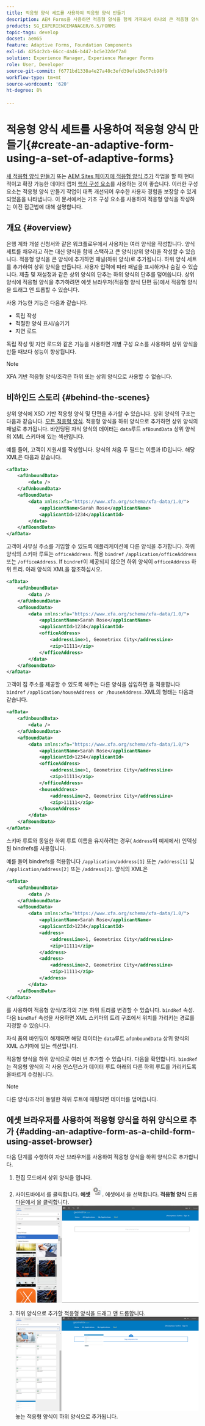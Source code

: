 ```yaml
---
title: 적응형 양식 세트를 사용하여 적응형 양식 만들기
description: AEM Forms을 사용하면 적응형 양식을 함께 가져와서 하나의 큰 적응형 양식을 작성하고 해당 기능을 이해할 수 있습니다.
products: SG_EXPERIENCEMANAGER/6.5/FORMS
topic-tags: develop
docset: aem65
feature: Adaptive Forms, Foundation Components
exl-id: 4254c2cb-66cc-4a46-b447-bc5e32def7a0
solution: Experience Manager, Experience Manager Forms
role: User, Developer
source-git-commit: f6771bd1338a4e27a48c3efd39efe18e57cb98f9
workflow-type: tm+mt
source-wordcount: '620'
ht-degree: 8%

---
```


# 적응형 양식 세트를 사용하여 적응형 양식 만들기{#create-an-adaptive-form-using-a-set-of-adaptive-forms}

<span class="preview"> [새 적응형 양식 만들기](/help/forms/using/create-an-adaptive-form-core-components.md) 또는 [AEM Sites 페이지에 적응형 양식 추가](/help/forms/using/create-or-add-an-adaptive-form-to-aem-sites-page.md) 작업을 할 때 현대적이고 확장 가능한 데이터 캡처 [핵심 구성 요소](https://experienceleague.adobe.com/docs/experience-manager-core-components/using/adaptive-forms/introduction.html)를 사용하는 것이 좋습니다. 이러한 구성 요소는 적응형 양식 만들기 작업이 대폭 개선되어 우수한 사용자 경험을 보장할 수 있게 되었음을 나타냅니다. 이 문서에서는 기초 구성 요소를 사용하여 적응형 양식을 작성하는 이전 접근법에 대해 설명합니다. </span>

## 개요 {#overview}

은행 계좌 개설 신청서와 같은 워크플로우에서 사용자는 여러 양식을 작성합니다. 양식 세트를 채우라고 하는 대신 양식을 함께 스택하고 큰 양식(상위 양식)을 작성할 수 있습니다. 적응형 양식을 큰 양식에 추가하면 패널(하위 양식)로 추가됩니다. 하위 양식 세트를 추가하여 상위 양식을 만듭니다. 사용자 입력에 따라 패널을 표시하거나 숨길 수 있습니다. 제출 및 재설정과 같은 상위 양식의 단추는 하위 양식의 단추를 덮어씁니다. 상위 양식에 적응형 양식을 추가하려면 에셋 브라우저(적응형 양식 단편 등)에서 적응형 양식을 드래그 앤 드롭할 수 있습니다.

사용 가능한 기능은 다음과 같습니다.

* 독립 작성
* 적절한 양식 표시/숨기기
* 지연 로드

독립 작성 및 지연 로드와 같은 기능을 사용하면 개별 구성 요소를 사용하여 상위 양식을 만들 때보다 성능이 향상됩니다.

>[!NOTE]
>
>XFA 기반 적응형 양식/조각은 하위 또는 상위 양식으로 사용할 수 없습니다.

## 비하인드 스토리 {#behind-the-scenes}

상위 양식에 XSD 기반 적응형 양식 및 단편을 추가할 수 있습니다. 상위 양식의 구조는 다음과 같습니다. [모든 적응형 양식](../../forms/using/prepopulate-adaptive-form-fields.md). 적응형 양식을 하위 양식으로 추가하면 상위 양식의 패널로 추가됩니다. 바인딩된 자식 양식의 데이터는 `data`루트 `afBoundData` 상위 양식의 XML 스키마에 있는 섹션입니다.

예를 들어, 고객이 지원서를 작성합니다. 양식의 처음 두 필드는 이름과 ID입니다. 해당 XML은 다음과 같습니다.

```xml
<afData>
    <afUnboundData>
        <data />
    </afUnboundData>
    <afBoundData>
        <data xmlns:xfa="https://www.xfa.org/schema/xfa-data/1.0/">
            <applicantName>Sarah Rose</applicantName>
            <applicantId>1234</applicantId>
        </data>
    </afBoundData>
</afData>
```

고객이 사무실 주소를 기입할 수 있도록 애플리케이션에 다른 양식을 추가합니다. 하위 양식의 스키마 루트는 `officeAddress`. 적용 `bindref` `/application/officeAddress` 또는 `/officeAddress`. If `bindref`이 제공되지 않으면 하위 양식이 `officeAddress` 하위 트리. 아래 양식의 XML을 참조하십시오.

```xml
<afData>
    <afUnboundData>
        <data />
    </afUnboundData>
    <afBoundData>
        <data xmlns:xfa="https://www.xfa.org/schema/xfa-data/1.0/">
            <applicantName>Sarah Rose</applicantName>
            <applicantId>1234</applicantId>
            <officeAddress>
                <addressLine>1, Geometrixx City</addressLine>
                <zip>11111</zip>
            </officeAddress>
        </data>
    </afBoundData>
</afData>
```

고객이 집 주소를 제공할 수 있도록 해주는 다른 양식을 삽입하면 을 적용합니다 `bindref` `/application/houseAddress or /houseAddress.`XML의 형태는 다음과 같습니다.

```xml
<afData>
    <afUnboundData>
        <data />
    </afUnboundData>
    <afBoundData>
        <data xmlns:xfa="https://www.xfa.org/schema/xfa-data/1.0/">
            <applicantName>Sarah Rose</applicantName>
            <applicantId>1234</applicantId>
            <officeAddress>
                <addressLine>1, Geometrixx City</addressLine>
                <zip>11111</zip>
            </officeAddress>
            <houseAddress>
                <addressLine>2, Geometrixx City</addressLine>
                <zip>11111</zip>
            </houseAddress>
        </data>
    </afBoundData>
</afData>
```

스키마 루트와 동일한 하위 루트 이름을 유지하려는 경우( `Address`이 예제에서) 인덱싱된 bindrefs를 사용합니다.

예를 들어 bindrefs를 적용합니다 `/application/address[1]` 또는 `/address[1]` 및 `/application/address[2]` 또는 `/address[2]`. 양식의 XML은

```xml
<afData>
    <afUnboundData>
        <data />
    </afUnboundData>
    <afBoundData>
        <data xmlns:xfa="https://www.xfa.org/schema/xfa-data/1.0/">
            <applicantName>Sarah Rose</applicantName>
            <applicantId>1234</applicantId>
            <address>
                <addressLine>1, Geometrixx City</addressLine>
                <zip>11111</zip>
            </address>
            <address>
                <addressLine>2, Geometrixx City</addressLine>
                <zip>11111</zip>
            </address>
        </data>
    </afBoundData>
</afData>
```

를 사용하여 적응형 양식/조각의 기본 하위 트리를 변경할 수 있습니다. `bindRef` 속성. 다음 `bindRef` 속성을 사용하면 XML 스키마의 트리 구조에서 위치를 가리키는 경로를 지정할 수 있습니다.

자식 폼의 바인딩이 해제되면 해당 데이터는 `data`루트 `afUnboundData` 상위 양식의 XML 스키마에 있는 섹션입니다.

적응형 양식을 하위 양식으로 여러 번 추가할 수 있습니다. 다음을 확인합니다. `bindRef` 는 적응형 양식의 각 사용 인스턴스가 데이터 루트 아래의 다른 하위 루트를 가리키도록 올바르게 수정됩니다.

>[!NOTE]
>
>다른 양식/조각이 동일한 하위 루트에 매핑되면 데이터를 덮어씁니다.

## 에셋 브라우저를 사용하여 적응형 양식을 하위 양식으로 추가 {#adding-an-adaptive-form-as-a-child-form-using-asset-browser}

다음 단계를 수행하여 자산 브라우저를 사용하여 적응형 양식을 하위 양식으로 추가합니다.

1. 편집 모드에서 상위 양식을 엽니다.
1. 사이드바에서 를 클릭합니다. **에셋** ![에셋 브라우저](assets/assets-browser.png). 에셋에서 을 선택합니다. **적응형 양식** 드롭다운에서 을 클릭합니다.
   [![에셋에서 적응형 양식 선택](assets/asset.png)](assets/asset-1.png)

1. 하위 양식으로 추가할 적응형 양식을 드래그 앤 드롭합니다.
   [![사이트에 적응형 양식 드래그 앤 드롭](assets/drag-drop.png)](assets/drag-drop-1.png)놓는 적응형 양식이 하위 양식으로 추가됩니다.
